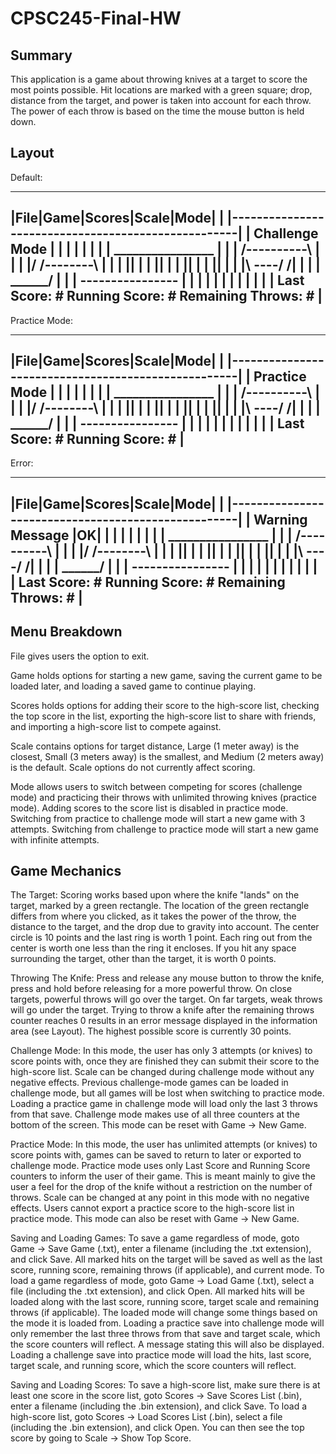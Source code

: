 # CPSC245-Final-HW


Summary
--------------
This application is a game about throwing knives at a target to score the most 
points possible. Hit locations are marked with a green square; drop, distance 
from the target, and power is taken into account for each throw. The power of
each throw is based on the time the mouse button is held down.


Layout
--------------
Default:
______________________________________________________
|File|Game|Scores|Scale|Mode| 				   		 |
|----------------------------------------------------|
|         	 		Challenge Mode					 |
|											   		 |
|											   		 |
|											   		 |
|				   ________________			   	 	 |
|				   | /----------\ |			  		 |
|				   |/ /--------\ \|			  		 |
|				   || |        | ||			  		 |
|				   || |	 	   | ||		   	 	 	 |
|				   |\ \--____--/ /|		   		 	 |
|				   | \__________/ |		   		 	 |
|				   ----------------		         	 |
|											   		 |
|											   		 |
|											   		 |
|											   		 |
|											   	 	 |
| Last Score: # Running Score: # Remaining Throws: # |
------------------------------------------------------

Practice Mode:
______________________________________________________
|File|Game|Scores|Scale|Mode| 				   		 |
|----------------------------------------------------|
|         	 		Practice Mode					 |
|											   		 |
|											   		 |
|											   		 |
|				   ________________			   	 	 |
|				   | /----------\ |			  		 |
|				   |/ /--------\ \|			  		 |
|				   || |        | ||			  		 |
|				   || |	 	   | ||		   	 	 	 |
|				   |\ \--____--/ /|		   		 	 |
|				   | \__________/ |		   		 	 |
|				   ----------------		         	 |
|											   		 |
|											   		 |
|											   		 |
|											   		 |
|											   	 	 |
|			Last Score: # Running Score: # 			 |
------------------------------------------------------

Error:
______________________________________________________
|File|Game|Scores|Scale|Mode| 				   		 |
|----------------------------------------------------|
|	   			  Warning Message |OK|			 	 |
|											   		 |
|											   		 |
|											   		 |
|				   ________________			   	 	 |
|				   | /----------\ |			  		 |
|				   |/ /--------\ \|			  		 |
|				   || |        | ||			  		 |
|				   || |	 	   | ||		   	 	 	 |
|				   |\ \--____--/ /|		   		 	 |
|				   | \__________/ |		   		 	 |
|				   ----------------		         	 |
|											   		 |
|											   		 |
|											   		 |
|											   		 |
|											   	 	 |
| Last Score: # Running Score: # Remaining Throws: # |
------------------------------------------------------


Menu Breakdown
--------------
File gives users the option to exit. 

Game holds options for starting a new game, saving the current game to be loaded later, and loading a saved game to continue playing.

Scores holds options for adding their score to the high-score list, checking the
top score in the list, exporting the high-score list to share with friends, and
importing a high-score list to compete against.

Scale contains options for target distance, Large (1 meter away) is the closest,
Small (3 meters away) is the smallest, and Medium (2 meters away) is the default.
Scale options do not currently affect scoring.

Mode allows users to switch between competing for scores (challenge mode) and
practicing their throws with unlimited throwing knives (practice mode). Adding 
scores to the score list is disabled in practice mode. Switching from practice
to challenge mode will start a new game with 3 attempts. Switching from challenge
to practice mode will start a new game with infinite attempts.


Game Mechanics
--------------
The Target:
	Scoring works based upon where the knife "lands" on the target, marked by a 
	green rectangle. The location of the green rectangle differs from where you
	clicked, as it takes the power of the throw, the distance to the target, and
	the drop due to gravity into account. The center circle is 10 points and the 
	last ring is worth 1 point. Each ring out from the center is worth one less 
	than the ring it encloses. If you hit any space surrounding the target, other
	than the target, it is worth 0 points.

Throwing The Knife:
	Press and release any mouse button to throw the knife, press and hold before
	releasing for a more powerful throw. On close targets, powerful throws will
	go over the target. On far targets, weak throws will go under the target.
	Trying to throw a knife after the remaining throws counter reaches 0 results
	in an error message displayed in the information area (see Layout). The 
	highest possible score is currently 30 points. 

Challenge Mode:
	In this mode, the user has only 3 attempts (or knives) to score points with,
	once they are finished they can submit their score to the high-score list.
	Scale can be changed during challenge mode without any negative effects.
	Previous challenge-mode games can be loaded in challenge mode, but all games
	will be lost when switching to practice mode. Loading a practice game 
	in challenge mode will load only the last 3 throws from that save. Challenge 
	mode makes use of all three counters at the bottom of the screen. This mode
	can be reset with Game -> New Game.

Practice Mode:
	In this mode, the user has unlimited attempts (or knives) to score points
	with, games can be saved to return to later or exported to challenge mode.
	Practice mode uses only Last Score and Running Score counters to inform the
	user of their game. This is meant mainly to give the user a feel for the drop
	of the knife without a restriction on the number of throws. Scale can be 
	changed at any point in this mode with no negative effects. Users cannot 
	export a practice score to the high-score list in practice mode. This mode
	can also be reset with Game -> New Game.

Saving and Loading Games:
	To save a game regardless of mode, goto Game -> Save Game (.txt), enter a 
	filename (including the .txt extension), and click Save. All marked hits
	on the target will be saved as well as the last score, running score, 
	remaining throws (if applicable), and current mode.
	To load a game regardless of mode, goto Game -> Load Game (.txt), select
	a file (including the .txt extension), and click Open. All marked hits
	will be loaded along with the last score, running score, target scale and 
	remaining throws (if applicable). The loaded mode will change some things 
	based on the mode it is loaded from.
	Loading a practice save into challenge mode will only remember the last 
	three throws from that save and target scale, which the score counters will 
	reflect. A message stating this will also be displayed. 
	Loading a challenge save into practice mode will load the hits, last score, target scale, and running score, which the score counters will reflect.

Saving and Loading Scores:
	To save a high-score list, make sure there is at least one score in the 
	score list, goto Scores -> Save Scores List (.bin), enter a filename
	(including the .bin extension), and click Save. 
	To load a high-score list, goto Scores -> Load Scores List (.bin), select
	a file (including the .bin extension), and click Open. You can then see the
	top score by going to Scale -> Show Top Score.